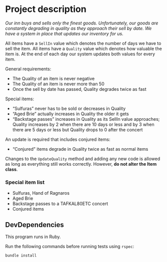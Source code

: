 # Project description
_Our inn buys and sells only the finest goods. Unfortunately, our goods are constantly degrading in quality as they approach their sell by date. We have a system in place that updates our inventory for us._

All items have a `SellIn` value which denotes the number of days we have to sell the item. All items have a `Quality` value which denotes how valuable the item is. At the end of each day our system updates both values for every item.

General requirements:

- The Quality of an item is never negative
- The Quality of an item is never more than 50
- Once the sell by date has passed, Quality degrades twice as fast

Special items:

- “Sulfuras” never has to be sold or decreases in Quality
- “Aged Brie” actually increases in Quality the older it gets 
- “Backstage passes” increases in Quality as its SellIn value approaches; Quality increases by 2 when there are 10 days or less and by 3 when there are 5 days or less but Quality drops to 0 after the concert

An update is required that includes conjured items:

- “Conjured” items degrade in Quality twice as fast as normal items

Changes to the `UpdateQuality` method and adding any new code is allowed as long as everything still works correctly. However, **do not alter the Item class**.

### Special item list
- Sulfuras, Hand of Ragnaros
- Aged Brie
- Backstage passes to a TAFKAL80ETC concert
- Conjured items

## DevDependencies
This program runs in Ruby.

Run the following commands before running tests using `rspec`:

```
bundle install
```

